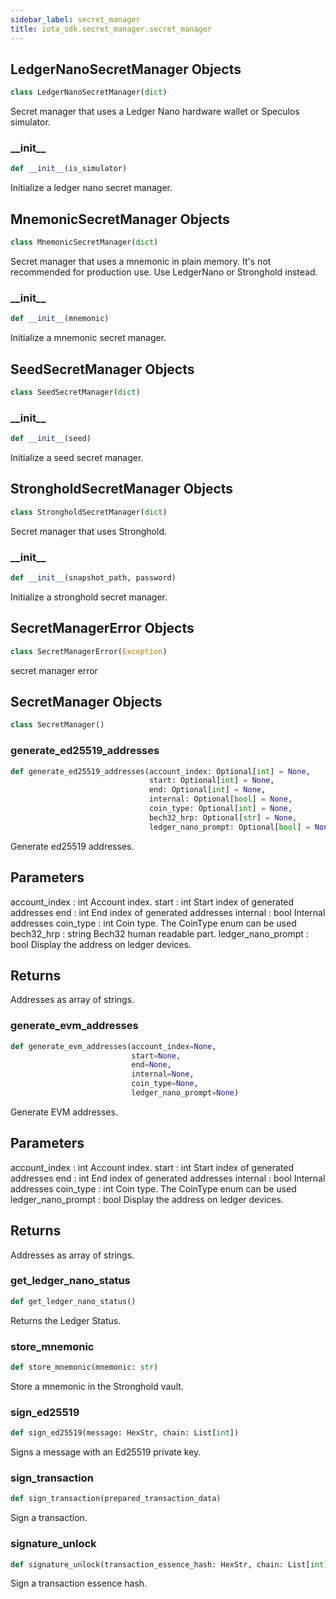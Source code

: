 ```yaml
---
sidebar_label: secret_manager
title: iota_sdk.secret_manager.secret_manager
---
```


## LedgerNanoSecretManager Objects

```python
class LedgerNanoSecretManager(dict)
```

Secret manager that uses a Ledger Nano hardware wallet or Speculos simulator.

### \_\_init\_\_

```python
def __init__(is_simulator)
```

Initialize a ledger nano secret manager.

## MnemonicSecretManager Objects

```python
class MnemonicSecretManager(dict)
```

Secret manager that uses a mnemonic in plain memory. It&#x27;s not recommended for production use. Use LedgerNano or Stronghold instead.

### \_\_init\_\_

```python
def __init__(mnemonic)
```

Initialize a mnemonic secret manager.

## SeedSecretManager Objects

```python
class SeedSecretManager(dict)
```

### \_\_init\_\_

```python
def __init__(seed)
```

Initialize a seed secret manager.

## StrongholdSecretManager Objects

```python
class StrongholdSecretManager(dict)
```

Secret manager that uses Stronghold.

### \_\_init\_\_

```python
def __init__(snapshot_path, password)
```

Initialize a stronghold secret manager.

## SecretManagerError Objects

```python
class SecretManagerError(Exception)
```

secret manager error

## SecretManager Objects

```python
class SecretManager()
```

### generate\_ed25519\_addresses

```python
def generate_ed25519_addresses(account_index: Optional[int] = None,
                               start: Optional[int] = None,
                               end: Optional[int] = None,
                               internal: Optional[bool] = None,
                               coin_type: Optional[int] = None,
                               bech32_hrp: Optional[str] = None,
                               ledger_nano_prompt: Optional[bool] = None)
```

Generate ed25519 addresses.

Parameters
----------
account_index : int
    Account index.
start : int
    Start index of generated addresses
end : int
    End index of generated addresses
internal : bool
    Internal addresses
coin_type : int
    Coin type. The CoinType enum can be used
bech32_hrp : string
    Bech32 human readable part.
ledger_nano_prompt : bool
    Display the address on ledger devices.

Returns
-------
Addresses as array of strings.

### generate\_evm\_addresses

```python
def generate_evm_addresses(account_index=None,
                           start=None,
                           end=None,
                           internal=None,
                           coin_type=None,
                           ledger_nano_prompt=None)
```

Generate EVM addresses.

Parameters
----------
account_index : int
    Account index.
start : int
    Start index of generated addresses
end : int
    End index of generated addresses
internal : bool
    Internal addresses
coin_type : int
    Coin type. The CoinType enum can be used
ledger_nano_prompt : bool
    Display the address on ledger devices.

Returns
-------
Addresses as array of strings.

### get\_ledger\_nano\_status

```python
def get_ledger_nano_status()
```

Returns the Ledger Status.

### store\_mnemonic

```python
def store_mnemonic(mnemonic: str)
```

Store a mnemonic in the Stronghold vault.

### sign\_ed25519

```python
def sign_ed25519(message: HexStr, chain: List[int])
```

Signs a message with an Ed25519 private key.

### sign\_transaction

```python
def sign_transaction(prepared_transaction_data)
```

Sign a transaction.

### signature\_unlock

```python
def signature_unlock(transaction_essence_hash: HexStr, chain: List[int])
```

Sign a transaction essence hash.
